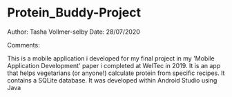 # Protein_Buddy-Project

Author: Tasha Vollmer-selby
Date:   28/07/2020

Comments:

This is a mobile application i developed for my final project in my 'Mobile Application Development' paper i completed at WelTec in 2019. 
It is an app that helps vegetarians (or anyone!) calculate protein from specific recipes. 
It contains a SQLite database. 
It was developed within Android Studio using Java
